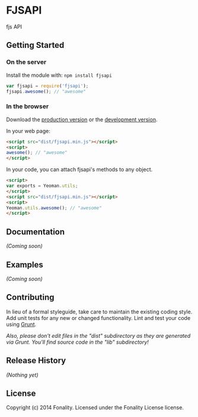 # FJSAPI

fjs API

## Getting Started
### On the server
Install the module with: `npm install fjsapi`

```javascript
var fjsapi = require('fjsapi');
fjsapi.awesome(); // "awesome"
```

### In the browser
Download the [production version][min] or the [development version][max].

[min]: https://raw.github.com//fjsapi/master/dist/fjsapi.min.js
[max]: https://raw.github.com//fjsapi/master/dist/fjsapi.js

In your web page:

```html
<script src="dist/fjsapi.min.js"></script>
<script>
awesome(); // "awesome"
</script>
```

In your code, you can attach fjsapi's methods to any object.

```html
<script>
var exports = Yeoman.utils;
</script>
<script src="dist/fjsapi.min.js"></script>
<script>
Yeoman.utils.awesome(); // "awesome"
</script>
```

## Documentation
_(Coming soon)_

## Examples
_(Coming soon)_

## Contributing
In lieu of a formal styleguide, take care to maintain the existing coding style. Add unit tests for any new or changed functionality. Lint and test your code using [Grunt](http://gruntjs.com/).

_Also, please don't edit files in the "dist" subdirectory as they are generated via Grunt. You'll find source code in the "lib" subdirectory!_

## Release History
_(Nothing yet)_

## License
 
 Copyright (c) 2014 Fonality. Licensed under the Fonality License license.

